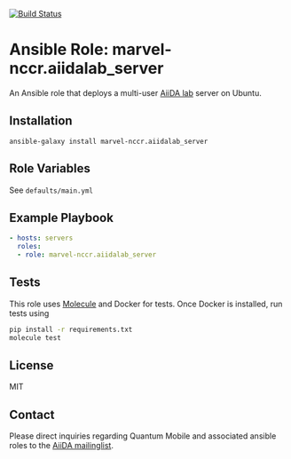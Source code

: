 [![Build Status](https://travis-ci.org/marvel-nccr/ansible-role-aiidalab-server.svg?branch=master)](https://travis-ci.org/marvel-nccr/ansible-role-aiidalab-server)

# Ansible Role: marvel-nccr.aiidalab_server

An Ansible role that deploys a multi-user [AiiDA lab](aiidalab.materialscloud.org) server on Ubuntu.

## Installation

`ansible-galaxy install marvel-nccr.aiidalab_server`

## Role Variables

See `defaults/main.yml`

## Example Playbook

```yaml
- hosts: servers
  roles:
  - role: marvel-nccr.aiidalab_server
```

## Tests

This role uses [Molecule](https://molecule.readthedocs.io/en/latest/#) and
Docker for tests. Once Docker is installed, run tests using

```bash
pip install -r requirements.txt
molecule test
```

## License

MIT

## Contact

Please direct inquiries regarding Quantum Mobile and associated ansible roles to the [AiiDA mailinglist](http://www.aiida.net/mailing-list/).
